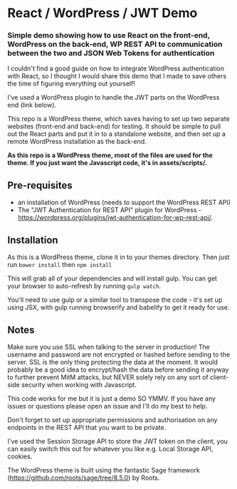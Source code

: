 
# React / WordPress / JWT Demo
### Simple demo showing how to use React on the front-end, WordPress on the back-end, WP REST API to communication between the two and JSON Web Tokens for authentication
I couldn't find a good guide on how to integrate WordPress authentication with React, so I thought I would share this demo that I made to save others the time of figuring everything out yourself!

I've used a WordPress plugin to handle the JWT parts on the WordPress end (link below).

This repo is a WordPress theme, which saves having to set up two separate websites (front-end and back-end) for testing. It should be simple to pull out the React parts and put it in to a standalone website, and then set up a remote WordPress installation as the back-end.

**As this repo is a WordPress theme, most of the files are used for the theme. If you just want the Javascript code, it's in assets/scripts/.**

## Pre-requisites
- an installation of WordPress (needs to support the WordPress REST API)
- The "JWT Authentication for REST API" plugin for WordPress - https://wordpress.org/plugins/jwt-authentication-for-wp-rest-api/.

## Installation
As this is a WordPress theme, clone it in to your themes directory. Then just run `bower install` then `npm install`

This will grab all of your dependencies and will install gulp. You can get your browser to auto-refresh by running `gulp watch`.

You'll need to use gulp or a similar tool to transpose the code - it's set up using JSX, with gulp running browserify and babelify to get it ready for use.

## Notes
Make sure you use SSL when talking to the server in production! The username and password are not encrypted or 
hashed before sending to the server. SSL is the only thing protecting the data at the moment. It would probably be 
a good idea to encrypt/hash the data before sending it anyway to further prevent MitM attacks, but NEVER solely 
rely on any sort of client-side security when working with Javascript.

 This code works for me but it is just a demo SO YMMV. If you have any issues or questions please open an issue and I'll do my best to help. 

Don't forget to set up appropriate permissions and authorisation on any endpoints in the REST API that you want to be private.

I've used the Session Storage API to store the JWT token on the client, you can easily switch this out for whatever you like e.g. Local Storage API, cookies.

The WordPress theme is built using the fantastic Sage framework (https://github.com/roots/sage/tree/8.5.0) by Roots.